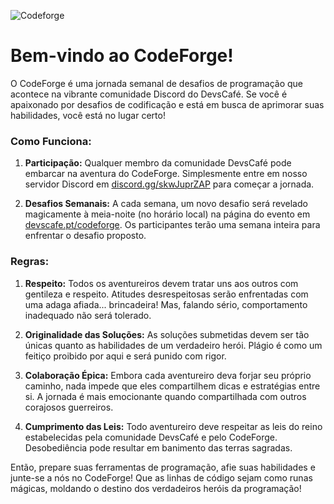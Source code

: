![Codeforge](https://raw.githubusercontent.com/devscafecommunity/codeforge/main/assets/logo.png)

# **Bem-vindo ao CodeForge!**

O CodeForge é uma jornada semanal de desafios de programação que acontece na vibrante comunidade Discord do DevsCafé. Se você é apaixonado por desafios de codificação e está em busca de aprimorar suas habilidades, você está no lugar certo!

### Como Funciona:

1. **Participação:** Qualquer membro da comunidade DevsCafé pode embarcar na aventura do CodeForge. Simplesmente entre em nosso servidor Discord em [discord.gg/skwJuprZAP](https://discord.gg/skwJuprZAP) para começar a jornada.

2. **Desafios Semanais:** A cada semana, um novo desafio será revelado magicamente à meia-noite (no horário local) na página do evento em [devscafe.pt/codeforge](https://devscafe.pt/codeforge). Os participantes terão uma semana inteira para enfrentar o desafio proposto.

### Regras:

1. **Respeito:** Todos os aventureiros devem tratar uns aos outros com gentileza e respeito. Atitudes desrespeitosas serão enfrentadas com uma adaga afiada... brincadeira! Mas, falando sério, comportamento inadequado não será tolerado.

2. **Originalidade das Soluções:** As soluções submetidas devem ser tão únicas quanto as habilidades de um verdadeiro herói. Plágio é como um feitiço proibido por aqui e será punido com rigor.

3. **Colaboração Épica:** Embora cada aventureiro deva forjar seu próprio caminho, nada impede que eles compartilhem dicas e estratégias entre si. A jornada é mais emocionante quando compartilhada com outros corajosos guerreiros.

4. **Cumprimento das Leis:** Todo aventureiro deve respeitar as leis do reino estabelecidas pela comunidade DevsCafé e pelo CodeForge. Desobediência pode resultar em banimento das terras sagradas.

Então, prepare suas ferramentas de programação, afie suas habilidades e junte-se a nós no CodeForge! Que as linhas de código sejam como runas mágicas, moldando o destino dos verdadeiros heróis da programação!
